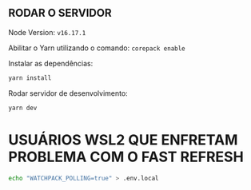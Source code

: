 ## RODAR O SERVIDOR

Node Version: `v16.17.1`

Abilitar o Yarn utilizando o comando: `corepack enable`


Instalar as dependências: 

```bash
yarn install
```

Rodar servidor de desenvolvimento:

```bash
yarn dev
```

# USUÁRIOS WSL2 QUE ENFRETAM PROBLEMA COM O FAST REFRESH

```bash
echo "WATCHPACK_POLLING=true" > .env.local
```
